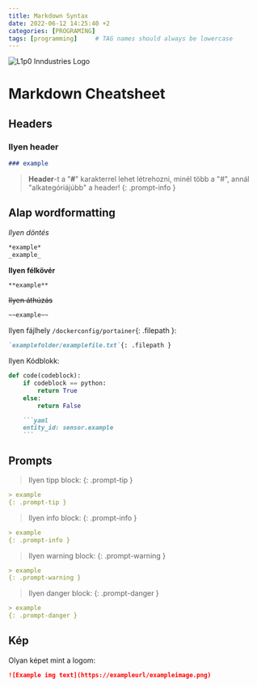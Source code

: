 ```yaml
---
title: Markdown Syntax
date: 2022-06-12 14:25:40 +2
categories: [PROGRAMING]
tags: [programming]     # TAG names should always be lowercase
---
```

![L1p0 Inndustries Logo](https://i.imgur.com/JeX5nMc.png)
# Markdown Cheatsheet

## Headers

### Ilyen header

```markdown
### example
```

> **Header**-t a "**#**" karakterrel lehet létrehozni, minél több a "#", annál "alkategóriájúbb" a header!
{: .prompt-info }

## Alap wordformatting

*Ilyen döntés*
```markdown
*example*
_example_
```

**Ilyen félkövér**
```markdown
**example**
```

~~Ilyen áthúzás~~
```markdown
~~example~~
```

Ilyen fájlhely `/dockerconfig/portainer`{: .filepath }:
```markdown
`examplefolder/examplefile.txt`{: .filepath }
```

Ilyen Kódblokk:
```python
def code(codeblock):
	if codeblock == python:
		return True
	else:
		return False
```
```markdown
	```yaml
	entity_id: sensor.example
	```
```

## Prompts

> Ilyen tipp block:
{: .prompt-tip }
```markdown
> example
{: .prompt-tip }
```

> Ilyen info block:
{: .prompt-info }
```markdown
> example
{: .prompt-info }
```

> Ilyen warning block:
{: .prompt-warning }
```markdown
> example
{: .prompt-warning }
```

> Ilyen danger block:
{: .prompt-danger }
```markdown
> example
{: .prompt-danger }
```

## Kép

Olyan képet mint a logom:
```markdown
![Example img text](https://exampleurl/exampleimage.png)
```
